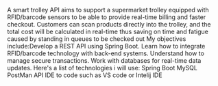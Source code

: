 A smart trolley API aims to support a supermarket trolley equipped with RFID/barcode sensors to be able to provide real-time billing and faster  checkout. Customers can scan products directly into the trolley, and the total cost will be calculated in real-time thus saving on time and fatigue caused by standing in queues to be checked out
My objectives include:Develop a REST API using Spring Boot.
Learn how to integrate RFID/barcode technology with back-end systems.
Understand how to manage secure transactions.
Work with databases for real-time data updates.
Here's a list of technologies i will use:
Spring Boot
MySQL
PostMan API
IDE to code such as VS code or Intelij IDE